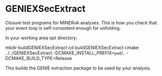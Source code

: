 # GENIEXSecExtract
Closure test programs for MINERvA analyses.  This is how you check that your event loop is self-consistent enough for unfolding.

In your working area opt directory:

mkdir buildGENIEXSecExtract
cd buildGENIEXSecExtract
cmake ../../GENIEXSecExtract -DCMAKE_INSTALL_PREFIX=`pwd`/.. -DCMAKE_BUILD_TYPE=Release

This builds the GENIE extraction package to be used by your analysis. 
